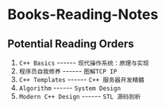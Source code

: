 # Books-Reading-Notes

## Potential Reading Orders

1. ```C++ Basics``` ------ ```现代操作系统：原理与实现```
2. ```程序员自我修养``` ------ ```图解TCP IP``` 
3. ```C++ Templates``` ------ ```C++ 服务器开发精髓```
4. ```Algorithm``` ------ ```System Design```
5. ```Modern C++ Design``` ------ ```STL 源码剖析```